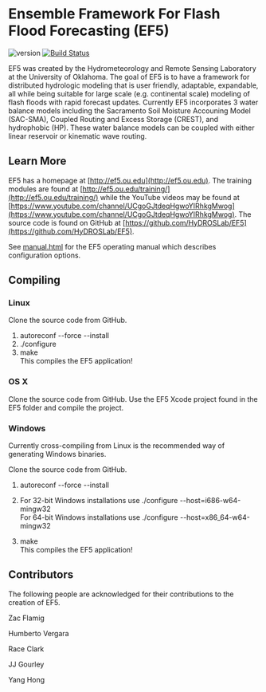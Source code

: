 Ensemble Framework For Flash Flood Forecasting (EF5)
===
![version](https://img.shields.io/badge/version-1.1-blue.svg?style=flat) [![Build Status](https://travis-ci.org/HyDROSLab/EF5.svg?branch=master)](https://travis-ci.org/HyDROSLab/EF5)

EF5 was created by the Hydrometeorology and Remote Sensing Laboratory at the University of Oklahoma.
The goal of EF5 is to have a framework for distributed hydrologic modeling that is user friendly, adaptable, expandable, all while being suitable for large scale (e.g. continental scale) modeling of flash floods with rapid forecast updates. Currently EF5 incorporates 3 water balance models including the Sacramento Soil Moisture Accouning Model (SAC-SMA), Coupled Routing and Excess Storage (CREST), and hydrophobic (HP). These water balance models can be coupled with either linear reservoir or kinematic wave routing. 

## Learn More

EF5 has a homepage at [http://ef5.ou.edu](http://ef5.ou.edu). The training modules are found at [http://ef5.ou.edu/training/](http://ef5.ou.edu/training/) while the YouTube videos may be found at [https://www.youtube.com/channel/UCgoGJtdeqHgwoYIRhkgMwog](https://www.youtube.com/channel/UCgoGJtdeqHgwoYIRhkgMwog). The source code is found on GitHub at [https://github.com/HyDROSLab/EF5](https://github.com/HyDROSLab/EF5).

See [manual.html](manual.html) for the EF5 operating manual which describes configuration options.

## Compiling

### Linux

Clone the source code from GitHub.   
1. autoreconf --force --install   
2. ./configure   
3. make   
   This compiles the EF5 application!

### OS X

Clone the source code from GitHub. Use the EF5 Xcode project found in the EF5 folder and compile the project.

### Windows

Currently cross-compiling from Linux is the recommended way of generating Windows binaries.

Clone the source code from GitHub.

1. autoreconf --force --install
2. For 32-bit Windows installations use ./configure --host=i686-w64-mingw32   
   For 64-bit Windows installations use ./configure --host=x86_64-w64-mingw32

3. make   
   This compiles the EF5 application!

## Contributors

The following people are acknowledged for their contributions to the creation of EF5.

Zac Flamig

Humberto Vergara

Race Clark

JJ Gourley

Yang Hong

